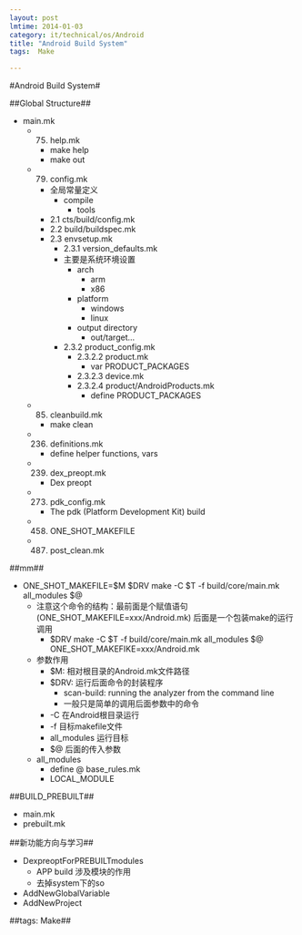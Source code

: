 ```yaml
---
layout: post
lmtime: 2014-01-03
category: it/technical/os/Android
title: "Android Build System"
tags:  Make

---
```

#Android Build System#



##Global Structure##
* main.mk
  * 75. help.mk
    * make help
    * make out
  * 79. config.mk
    * 全局常量定义
      * compile
        * tools
    * 2.1 cts/build/config.mk
    * 2.2 build/buildspec.mk
    * 2.3 envsetup.mk
      * 2.3.1 version_defaults.mk
      * 主要是系统环境设置
        * arch
          * arm
          * x86
        * platform
          * windows
          * linux
        * output directory
          * out/target...
      * 2.3.2 product_config.mk
        * 2.3.2.2 product.mk
          * var PRODUCT_PACKAGES
        * 2.3.2.3 device.mk
        * 2.3.2.4 product/AndroidProducts.mk
          * define PRODUCT_PACKAGES
  * 85. cleanbuild.mk
    * make clean
  * 236. definitions.mk
    * define helper functions, vars
  * 239. dex_preopt.mk
    * Dex preopt
  * 273. pdk_config.mk
    * The pdk (Platform Development Kit) build
  * 458. ONE_SHOT_MAKEFILE 
  * 487. post_clean.mk



##mm##
* ONE_SHOT_MAKEFILE=$M $DRV make -C $T -f build/core/main.mk all_modules $@
  * 注意这个命令的结构：最前面是个赋值语句(ONE_SHOT_MAKEFILE=xxx/Android.mk) 后面是一个包装make的运行调用
    * $DRV make -C $T -f build/core/main.mk all_modules $@ ONE_SHOT_MAKEFIKE=xxx/Android.mk
  * 参数作用
    * $M: 相对根目录的Android.mk文件路径
    * $DRV: 运行后面命令的封装程序
      * scan-build: running the analyzer from the command line
      * 一般只是简单的调用后面参数中的命令
    * -C 在Android根目录运行
    * -f 目标makefile文件
    * all_modules 运行目标
    * $@ 后面的传入参数
  * all_modules
    * define @ base_rules.mk
    * LOCAL_MODULE



##BUILD_PREBUILT##
* main.mk
* prebuilt.mk



##新功能方向与学习##
* DexpreoptForPREBUILTmodules
  * APP build 涉及模块的作用
  * 去掉system下的so
* AddNewGlobalVariable
* AddNewProject



##tags: Make##
